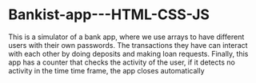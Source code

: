 # Bankist-app---HTML-CSS-JS
 This is a simulator of a bank app, where we use arrays to have different users with their own passwords. The transactions they have can interact with each other by doing deposits and making loan requests. Finally, this app has a counter that checks the activity of the user, if it detects no activity in the time time frame, the app closes automatically
